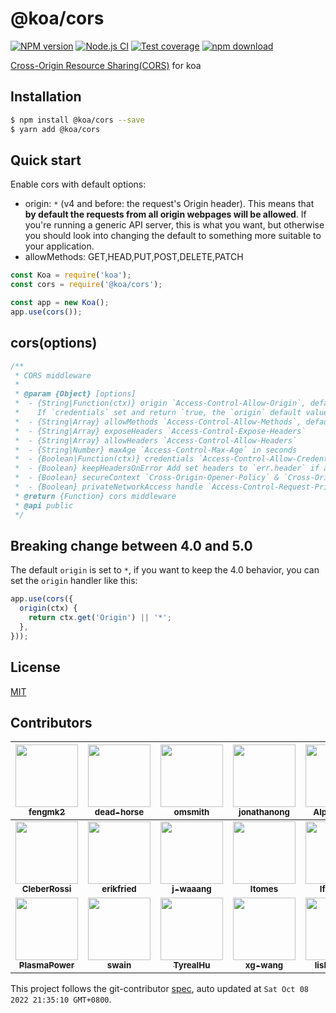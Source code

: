 # @koa/cors

[![NPM version][npm-image]][npm-url]
[![Node.js CI](https://github.com/koajs/cors/actions/workflows/nodejs.yml/badge.svg)](https://github.com/koajs/cors/actions/workflows/nodejs.yml)
[![Test coverage][codecov-image]][codecov-url]
[![npm download][download-image]][download-url]

[npm-image]: https://img.shields.io/npm/v/@koa/cors.svg?style=flat-square
[npm-url]: https://npmjs.org/package/@koa/cors
[codecov-image]: https://codecov.io/github/koajs/cors/coverage.svg?branch=v2.x
[codecov-url]: https://codecov.io/github/koajs/cors?branch=v2.x
[download-image]: https://img.shields.io/npm/dm/@koa/cors.svg?style=flat-square
[download-url]: https://npmjs.org/package/@koa/cors

[Cross-Origin Resource Sharing(CORS)](https://developer.mozilla.org/en/docs/Web/HTTP/Access_control_CORS) for koa

## Installation

```bash
$ npm install @koa/cors --save
$ yarn add @koa/cors
```



## Quick start

Enable cors with default options:

- origin: `*` (v4 and before: the request's Origin header). This means that **by default the requests from all origin webpages will be allowed**.
  If you're running a generic API server, this is what you want, but otherwise you should look into changing the default to something more
  suitable to your application.
- allowMethods: GET,HEAD,PUT,POST,DELETE,PATCH

```js
const Koa = require('koa');
const cors = require('@koa/cors');

const app = new Koa();
app.use(cors());
```

## cors(options)

```js
/**
 * CORS middleware
 *
 * @param {Object} [options]
 *  - {String|Function(ctx)} origin `Access-Control-Allow-Origin`, default is '*'
 *    If `credentials` set and return `true, the `origin` default value will set to the request `Origin` header
 *  - {String|Array} allowMethods `Access-Control-Allow-Methods`, default is 'GET,HEAD,PUT,POST,DELETE,PATCH'
 *  - {String|Array} exposeHeaders `Access-Control-Expose-Headers`
 *  - {String|Array} allowHeaders `Access-Control-Allow-Headers`
 *  - {String|Number} maxAge `Access-Control-Max-Age` in seconds
 *  - {Boolean|Function(ctx)} credentials `Access-Control-Allow-Credentials`, default is false.
 *  - {Boolean} keepHeadersOnError Add set headers to `err.header` if an error is thrown
 *  - {Boolean} secureContext `Cross-Origin-Opener-Policy` & `Cross-Origin-Embedder-Policy` headers.', default is false
 *  - {Boolean} privateNetworkAccess handle `Access-Control-Request-Private-Network` request by return `Access-Control-Allow-Private-Network`, default to false
 * @return {Function} cors middleware
 * @api public
 */
```

## Breaking change between 4.0 and 5.0

The default `origin` is set to `*`, if you want to keep the 4.0 behavior, you can set the `origin` handler like this:

```js
app.use(cors({
  origin(ctx) {
    return ctx.get('Origin') || '*';
  },
}));
```

## License

[MIT](./LICENSE)

<!-- GITCONTRIBUTOR_START -->

## Contributors

|[<img src="https://avatars.githubusercontent.com/u/156269?v=4" width="100px;"/><br/><sub><b>fengmk2</b></sub>](https://github.com/fengmk2)<br/>|[<img src="https://avatars.githubusercontent.com/u/985607?v=4" width="100px;"/><br/><sub><b>dead-horse</b></sub>](https://github.com/dead-horse)<br/>|[<img src="https://avatars.githubusercontent.com/u/1127384?v=4" width="100px;"/><br/><sub><b>omsmith</b></sub>](https://github.com/omsmith)<br/>|[<img src="https://avatars.githubusercontent.com/u/643505?v=4" width="100px;"/><br/><sub><b>jonathanong</b></sub>](https://github.com/jonathanong)<br/>|[<img src="https://avatars.githubusercontent.com/u/5622516?v=4" width="100px;"/><br/><sub><b>AlphaWong</b></sub>](https://github.com/AlphaWong)<br/>|[<img src="https://avatars.githubusercontent.com/u/55783048?v=4" width="100px;"/><br/><sub><b>cma-skedulo</b></sub>](https://github.com/cma-skedulo)<br/>|
| :---: | :---: | :---: | :---: | :---: | :---: |
|[<img src="https://avatars.githubusercontent.com/u/6992588?v=4" width="100px;"/><br/><sub><b>CleberRossi</b></sub>](https://github.com/CleberRossi)<br/>|[<img src="https://avatars.githubusercontent.com/u/178720?v=4" width="100px;"/><br/><sub><b>erikfried</b></sub>](https://github.com/erikfried)<br/>|[<img src="https://avatars.githubusercontent.com/u/1217939?v=4" width="100px;"/><br/><sub><b>j-waaang</b></sub>](https://github.com/j-waaang)<br/>|[<img src="https://avatars.githubusercontent.com/u/4184677?v=4" width="100px;"/><br/><sub><b>ltomes</b></sub>](https://github.com/ltomes)<br/>|[<img src="https://avatars.githubusercontent.com/u/372420?v=4" width="100px;"/><br/><sub><b>lfreneda</b></sub>](https://github.com/lfreneda)<br/>|[<img src="https://avatars.githubusercontent.com/u/170299?v=4" width="100px;"/><br/><sub><b>matthewmueller</b></sub>](https://github.com/matthewmueller)<br/>|
[<img src="https://avatars.githubusercontent.com/u/6006498?v=4" width="100px;"/><br/><sub><b>PlasmaPower</b></sub>](https://github.com/PlasmaPower)<br/>|[<img src="https://avatars.githubusercontent.com/u/14932834?v=4" width="100px;"/><br/><sub><b>swain</b></sub>](https://github.com/swain)<br/>|[<img src="https://avatars.githubusercontent.com/u/49938086?v=4" width="100px;"/><br/><sub><b>TyrealHu</b></sub>](https://github.com/TyrealHu)<br/>|[<img src="https://avatars.githubusercontent.com/u/8369011?v=4" width="100px;"/><br/><sub><b>xg-wang</b></sub>](https://github.com/xg-wang)<br/>|[<img src="https://avatars.githubusercontent.com/u/12003270?v=4" width="100px;"/><br/><sub><b>lishengzxc</b></sub>](https://github.com/lishengzxc)<br/>|[<img src="https://avatars.githubusercontent.com/u/514097?v=4" width="100px;"/><br/><sub><b>mcohen75</b></sub>](https://github.com/mcohen75)<br/>

This project follows the git-contributor [spec](https://github.com/xudafeng/git-contributor), auto updated at `Sat Oct 08 2022 21:35:10 GMT+0800`.

<!-- GITCONTRIBUTOR_END -->
